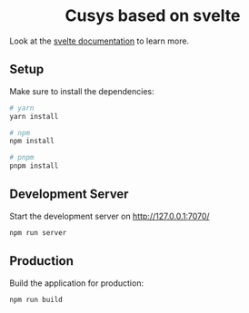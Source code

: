 <h1 align="center">Cusys based on svelte</h1>

Look at the [svelte documentation](https://svelte.dev/docs/introduction) to learn more.

## Setup

Make sure to install the dependencies:

```bash
# yarn
yarn install

# npm
npm install

# pnpm
pnpm install
```

## Development Server

Start the development server on http://127.0.0.1:7070/

```bash
npm run server
```

## Production

Build the application for production:

```bash
npm run build
```
